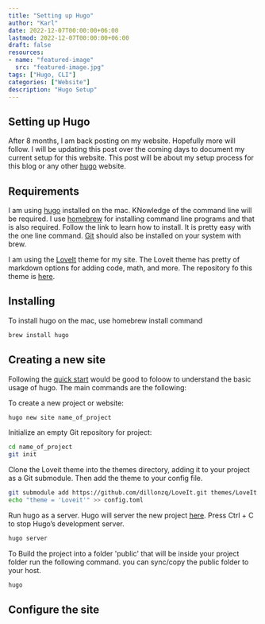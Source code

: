 ```yaml
---
title: "Setting up Hugo"
author: "Karl"
date: 2022-12-07T00:00:00+06:00
lastmod: 2022-12-07T00:00:00+06:00
draft: false
resources:
- name: "featured-image"
  src: "featured-image.jpg"
tags: ["Hugo, CLI"]
categories: ["Website"]
description: "Hugo Setup"
---
```


## Setting up Hugo

After 8 months, I am back posting on my website. Hopefully more will follow. I will be updating this post over the coming days to document my current setup for this website. This post will be about my setup process for this blog or any other [hugo](https://gohugo.io/) website.

<!--more-->

## Requirements

I am using [hugo](https://gohugo.io/installation/macos/) installed on the mac. KNowledge of the command line will be required. I use [homebrew](https://brew.sh/) for installing command line programs and that is also required. Follow the link to learn how to install. It is pretty easy with the one line command. [Git](https://formulae.brew.sh/formula/git#default) should also be installed on your system with brew.

I am using the [LoveIt](https://hugoloveit.com/) theme for my site. The Loveit theme has pretty of markdown options for adding code, math, and more. The repository fo this theme is [here](https://github.com/dillonzq/LoveIt).

## Installing

To install hugo on the mac, use homebrew install command

```bash
brew install hugo
```

## Creating a new site

Following the [quick start](https://gohugo.io/getting-started/quick-start/) would be good to foloow to understand the basic usage of hugo. The main commands are the following:

To create a new project or website:

```bash
hugo new site name_of_project
```

Initialize an empty Git repository for project:

```bash
cd name_of_project
git init
```

Clone the Loveit theme into the themes directory, adding it to your project as a Git submodule. Then add the theme to your config file.

```bash
git submodule add https://github.com/dillonzq/LoveIt.git themes/LoveIt
echo "theme = 'Loveit'" >> config.toml
```

Run hugo as a server. Hugo will server the new project [here](http://localhost:1313/). Press Ctrl + C to stop Hugo’s development server.

```bash
hugo server
```

To Build the project into a folder 'public' that will be inside your project folder run the following command. you can sync/copy the public folder to your host.

```bash
hugo
```

## Configure the site

